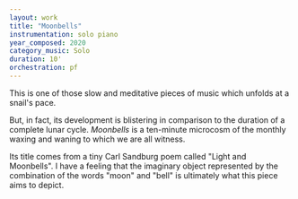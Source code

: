 ```yaml
---
layout: work
title: "Moonbells"
instrumentation: solo piano
year_composed: 2020
category_music: Solo
duration: 10'
orchestration: pf
---
```


<p class="teaser">This is one of those slow and meditative pieces of music which unfolds at a snail's pace.</p> 

But, in fact, its development is blistering in comparison to the duration of a complete lunar cycle. _Moonbells_ is a ten-minute microcosm of the monthly waxing and waning to which we are all witness.

Its title comes from a tiny Carl Sandburg poem called "Light and Moonbells". I have a feeling that the imaginary object represented by the combination of the words "moon" and "bell" is ultimately what this piece aims to depict.